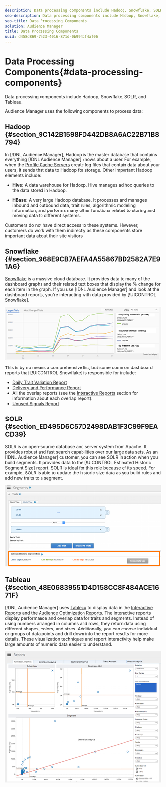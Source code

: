 ```yaml
---
description: Data processing components include Hadoop, Snowflake, SOLR, and Tableau.
seo-description: Data processing components include Hadoop, Snowflake, SOLR, and Tableau.
seo-title: Data Processing Components
solution: Audience Manager
title: Data Processing Components
uuid: d458d869-7a23-4016-871d-0b994cf4af06
---
```


# Data Processing Components{#data-processing-components}

Data processing components include Hadoop, Snowflake, SOLR, and Tableau.

<!-- 

c_comproc.xml

 -->

Audience Manager uses the following components to process data:

## Hadoop {#section_9C142B1598FD442DB8A6AC22B71B8794}

In [!DNL Audience Manager], Hadoop is the master database that contains everything [!DNL Audience Manager] knows about a user. For example, when the [Profile Cache Servers](../../reference/system-components/components-data-collection.md#concept_66CFFEBF5E8B41ED94082D562A93506E) create log files that contain data about your users, it sends that data to Hadoop for storage. Other important Hadoop elements include:

* **Hive:** A data warehouse for Hadoop. Hive manages ad hoc queries to the data stored in Hadoop. 

* **HBase:** A very large Hadoop database. It processes and manages inbound and outbound data, trait rules, algorithmic modeling information, and performs many other functions related to storing and moving data to different systems.

Customers do not have direct access to these systems. However, customers do work with them indirectly as these components store important data about their site visitors.

## Snowflake {#section_968E9CB7AEFA4A55867BD2582A7E91A6}

[Snowflake](https://www.snowflake.net/) is a massive cloud database. It provides data to many of the dashboard graphs and their related text boxes that display the % change for each item in the graph. If you use [!DNL Audience Manager] and look at the dashboard reports, you're interacting with data provided by [!UICONTROL Snowflake].



![](assets/dashboardreport.png)

This is by no means a comprehensive list, but some common dashboard reports that [!UICONTROL Snowflake] is responsible for include:

* [Daily Trait Variation Report](https://marketing.adobe.com/resources/help/en_US/aam/?f=c_daily_trait_variation.html) 
* [Delivery and Performance Report](https://marketing.adobe.com/resources/help/en_US/aam/?f=c_delivery_reports.html) 
* All the overlap reports (see the [Interactive Reports](https://marketing.adobe.com/resources/help/en_US/aam/?f=c_dynamic_reports.html) section for information about each overlap report). 
* [Unused Signals Report](https://marketing.adobe.com/resources/help/en_US/aam/?f=c_unused_signals.html)

## SOLR {#section_ED495D6C57D2498DAB1F3C99F9EACD39}

SOLR is an open-source database and server system from Apache. It provides robust and fast search capabilities over our large data sets. As an [!DNL Audience Manager] customer, you can see SOLR in action when you build segments. It provides data to the [!UICONTROL Estimated Historic Segment Size] report. SOLR is ideal for this role because of its speed. For example, SOLR is able to update the historic size data as you build rules and add new traits to a segment.



![](assets/audsize.png)

## Tableau {#section_48E06839551D4D158CC8F484ACE1671F}

[!DNL Audience Manager] uses [Tableau](https://www.tableausoftware.com/) to display data in the [Interactive Reports](../../reporting/dynamic-reports/dynamic-reports.md#interactive-and-overlap-reports) and the [Audience Optimization Reports](../../reporting/audience-optimization-reports/audience-optimization-reports.md#concept_D66D2C58493E48BDAFF2F95BBB508946). The interactive reports display performance and overlap data for traits and segments. Instead of using numbers arranged in columns and rows, they return data using different shapes, colors, and sizes. Additionally, you can choose individual or groups of data points and drill down into the report results for more details. These visualization techniques and report interactivity help make large amounts of numeric data easier to understand.



![](assets/advertiser_analytics.png)

